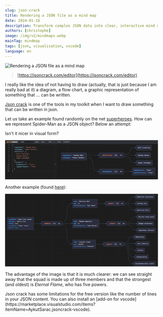 ```yaml
---
slug: json-crack
title: Rendering a JSON file as a mind map
date: 2024-01-18
description: Transform complex JSON data into clear, interactive mind maps with JSON Crack. Discover how this powerful tool simplifies data visualization and enhances data understanding.
authors: [christophe]
image: /img/v2/mindmaps.webp
mainTag: mindmap
tags: [json, visualisation, vscode]
language: en
---
```

![Rendering a JSON file as a mind map](/img/v2/mindmaps.webp)

> [https://jsoncrack.com/editor](https://jsoncrack.com/editor)

I really like the idea of not having to draw (actually, that is just because I am really bad at it) a diagram, a flow chart, a graphic representation of something that ... can be written.

[Json crack](https://jsoncrack.com/editor) is one of the tools in my toolkit when I want to draw something that can be written in json.

<!-- truncate -->

Let us take an example found randomly on the net [superheroes](https://medium.com/@Goldzila/superheroes-of-data-exploring-xml-json-and-binary-formats-through-the-lens-of-marvel-characters-3754f2691cdc). How can we represent Spider-Man as a JSON object? Below an attempt:

<Snippet filename="superheroes.json" source="./files/superheroes.json" />

Isn't it nicer in visual form?

![Json crack](./images/spiderman_json.png)

Another example (found [here](https://developer.mozilla.org/en-US/docs/Learn/JavaScript/Objects/JSON)):

<Snippet filename="superheroes.json" source="./files/superheroes.part2.json" />

![Super hero squad](./images/super_hero_squad.png)

The advantage of the image is that it is much clearer: we can see straight away that the squad is made up of three members and that the strongest (and oldest) is *Eternal Flame*, who has five powers.

<AlertBox variant="note" title="">
Json crack has some limitations for the free version like the number of lines in your JSON content. You can also install an [add-on for vscode](https://marketplace.visualstudio.com/items?itemName=AykutSarac.jsoncrack-vscode).

</AlertBox>